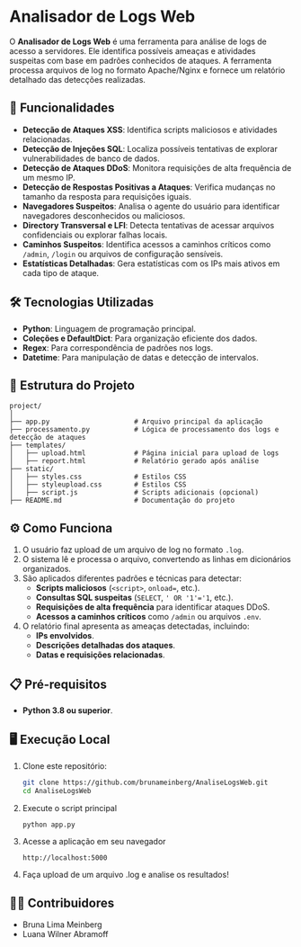 # Analisador de Logs Web

O **Analisador de Logs Web** é uma ferramenta para análise de logs de acesso a servidores. Ele identifica possíveis ameaças e atividades suspeitas com base em padrões conhecidos de ataques. A ferramenta processa arquivos de log no formato Apache/Nginx e fornece um relatório detalhado das detecções realizadas.

## 🚀 Funcionalidades

- **Detecção de Ataques XSS**: Identifica scripts maliciosos e atividades relacionadas.
- **Detecção de Injeções SQL**: Localiza possíveis tentativas de explorar vulnerabilidades de banco de dados.
- **Detecção de Ataques DDoS**: Monitora requisições de alta frequência de um mesmo IP.
- **Detecção de Respostas Positivas a Ataques**: Verifica mudanças no tamanho da resposta para requisições iguais.
- **Navegadores Suspeitos**: Analisa o agente do usuário para identificar navegadores desconhecidos ou maliciosos.
- **Directory Transversal e LFI**: Detecta tentativas de acessar arquivos confidenciais ou explorar falhas locais.
- **Caminhos Suspeitos**: Identifica acessos a caminhos críticos como `/admin`, `/login` ou arquivos de configuração sensíveis.
- **Estatísticas Detalhadas**: Gera estatísticas com os IPs mais ativos em cada tipo de ataque.

## 🛠️ Tecnologias Utilizadas

- **Python**: Linguagem de programação principal.
- **Coleções e DefaultDict**: Para organização eficiente dos dados.
- **Regex**: Para correspondência de padrões nos logs.
- **Datetime**: Para manipulação de datas e detecção de intervalos.

## 📂 Estrutura do Projeto

```plaintext
project/
│
├── app.py                     # Arquivo principal da aplicação
├── processamento.py           # Lógica de processamento dos logs e detecção de ataques
├── templates/
│   ├── upload.html            # Página inicial para upload de logs
│   ├── report.html            # Relatório gerado após análise
├── static/
│   ├── styles.css             # Estilos CSS
│   ├── styleupload.css        # Estilos CSS
│   ├── script.js              # Scripts adicionais (opcional)
├── README.md                  # Documentação do projeto
```

## ⚙️ Como Funciona

1. O usuário faz upload de um arquivo de log no formato `.log`.
2. O sistema lê e processa o arquivo, convertendo as linhas em dicionários organizados.
3. São aplicados diferentes padrões e técnicas para detectar:
   - **Scripts maliciosos** (`<script>`, `onload=`, etc.).
   - **Consultas SQL suspeitas** (`SELECT`, `' OR '1'='1`, etc.).
   - **Requisições de alta frequência** para identificar ataques DDoS.
   - **Acessos a caminhos críticos** como `/admin` ou arquivos `.env`.
4. O relatório final apresenta as ameaças detectadas, incluindo:
   - **IPs envolvidos**.
   - **Descrições detalhadas dos ataques**.
   - **Datas e requisições relacionadas**.

## 📋 Pré-requisitos

- **Python 3.8 ou superior**.

## 🖥️ Execução Local

1. Clone este repositório:

   ```bash
   git clone https://github.com/brunameinberg/AnaliseLogsWeb.git
   cd AnaliseLogsWeb
   ```
2. Execute o script principal
   
   ```bash
   python app.py
   ```
   
3. Acesse a aplicação em seu navegador
   
   ```plaintext
   http://localhost:5000
   ```

4. Faça upload de um arquivo .log e analise os resultados!

## 👨‍💻 Contribuidores

- Bruna Lima Meinberg
- Luana Wilner Abramoff



